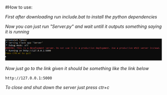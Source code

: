 #How to use:

*First after downloading run include.bat to install the python dependencies*

*Now you can just run "Server.py" and wait untill it outputs something saying it is running*

![Image of CMD output](/README%20Images/CMD%20output%20at%20startup.png)

*Now just go to the link given it should be something like the link below*
```
http://127.0.0.1:5000

```

*To close and shut down the server just press ctr+c*